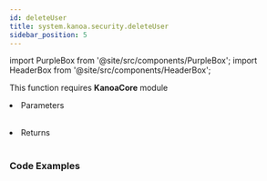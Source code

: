 ```yaml
---
id: deleteUser
title: system.kanoa.security.deleteUser
sidebar_position: 5
---
```

import PurpleBox from '@site/src/components/PurpleBox';
import HeaderBox from '@site/src/components/HeaderBox';


<PurpleBox>This function requires <b>KanoaCore</b> module</PurpleBox>

<HeaderBox header="Description"> </HeaderBox>

<HeaderBox header="Syntax">
    <b> </b>
    <li> Parameters <br />
        <ul> <br /> </ul>
        <ul> </ul>
    </li>
    <li> Returns <br />
        <ul> <br /> </ul>
    </li>
</HeaderBox>


### Code Examples

```py


```